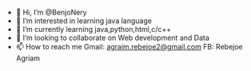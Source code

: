 - 👋 Hi, I’m @BenjoNery
- 👀 I’m interested in learning java language
- 🌱 I’m currently learning java,python,html,c/c++
- 💞️ I’m looking to collaborate on Web development and Data
- 📫 How to reach me Gmail: agraim.rebejoe2@gmail.com FB: Rebejoe Agriam

<!---
BenjoNery/BenjoNery is a ✨ special ✨ repository because its `README.md` (this file) appears on your GitHub profile.
You can click the Preview link to take a look at your changes.
--->
